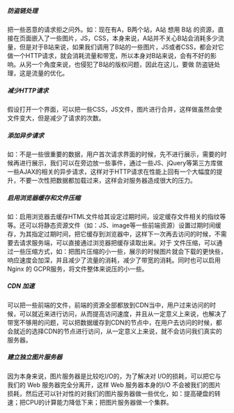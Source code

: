 ##### 防盗链处理

把一些恶意的请求拒之问外。如：现在有A，B两个站，A站 想用 B站 的资源，直接在页面嵌入了一些图片，JS，CSS，本身来说，A站并不关心B站会消耗多少流量，但是对于B站来说，如果我们调用了B站的一些图片，JS或者CSS，都会对它做一个HTTP请求，就会消耗流量和带宽，所以本身对B站来说，会有不好的影响。从另一个角度来说，也侵犯了B站的版权问题，因此在这儿，要做 防盗链处理，这是流量的优化。

##### 减少HTTP请求

假设打开一个界面，可以把一些CSS，JS文件，图片进行合并，这样做虽然会使文件变大，但是减少了请求的次数。

##### 添加异步请求

如：不是一些很重要的数据，用户首次请求界面的时候，先不进行展示，需要的时候再进行展示，我们可以在旁边放一些事件，通过一些JS、jQuery等第三方库做一些AJAX的相关的异步请求，这样对于HTTP请求在性能上回有一个大幅度的提升，不要一次性把数据都加载过来，这样会对服务器造成很大的压力。

##### 启用浏览器缓存和文件压缩

如：启用浏览器去缓存HTML文件给其设定过期时间，设定缓存文件相关的指纹等等。还可以将静态资源文件（如：JS、image等一些前端资源）设置过期时间缓存，为其指定过期时间，把它缓存到浏览器中，这样下一次再去访问的时候，不需要去请求服务端，可以直接通过浏览器把缓存读取出来。对于 文件压缩，可以通过一些压缩方式，如：把图片压缩的小一些，展示的时候图片就会下载的更快些，响应速度会加深，并且减少了流量的消耗，减少了带宽的消耗。同时也可以启用 Nginx 的 GCPR服务，将文件整体来说压的小一些。

##### CDN 加速

可以把一些前端的文件，前端的资源全部都放到CDN当中，用户过来访问的时候，可以就近来进行访问，从而提高访问速度，并且从一定意义上来说，也解决了带宽不够用的问题，可以把数据缓存到CDN的节点中，在用户去访问的时候，都会就近的选择CDN的节点进行访问，从一定意义上来说，就不会访问我们真实的服务器。

##### 建立独立图片服务器 

因为本身来说，图片服务器是比较吃I/O的，为了解决对 I/O的损耗，可以把它与我们的 Web 服务器完全分离开，这样 Web 服务器本身的I/O 不会被我们的图片损耗，然后还可以针对性的对我们的图片服务器做一些优化，如：提高硬盘的转速；把CPU的计算能力降低下来；把图片服务器做一个集群。


